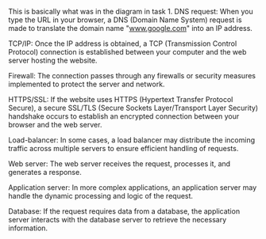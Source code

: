 This is basically what was in the diagram in task 1.
DNS request: When you type the URL in your browser, a DNS (Domain Name System) request is made to translate the domain name "www.google.com" into an IP address.

TCP/IP: Once the IP address is obtained, a TCP (Transmission Control Protocol) connection is established between your computer and the web server hosting the website.

Firewall: The connection passes through any firewalls or security measures implemented to protect the server and network.

HTTPS/SSL: If the website uses HTTPS (Hypertext Transfer Protocol Secure), a secure SSL/TLS (Secure Sockets Layer/Transport Layer Security) handshake occurs to establish an encrypted connection between your browser and the web server.

Load-balancer: In some cases, a load balancer may distribute the incoming traffic across multiple servers to ensure efficient handling of requests.

Web server: The web server receives the request, processes it, and generates a response.

Application server: In more complex applications, an application server may handle the dynamic processing and logic of the request.

Database: If the request requires data from a database, the application server interacts with the database server to retrieve the necessary information.
